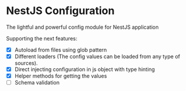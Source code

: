 # NestJS Configuration

The lightful and powerful config module for NestJS application

Supporting the next features:

- [x] Autoload from files using glob pattern
- [x] Different loaders (The config values can be loaded from any type of sources).
- [x] Direct injecting configuration in js object with type hinting
- [x] Helper methods for getting the values
- [ ] Schema validation
